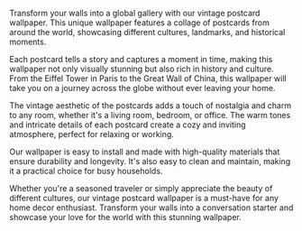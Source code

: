 <!--
Write me content for website with wallpaper "A collage of vintage postcards from around the world"
-->

<!--font:Poppins-->

Transform your walls into a global gallery with our vintage postcard wallpaper. This unique wallpaper features a collage of postcards from around the world, showcasing different cultures, landmarks, and historical moments.

Each postcard tells a story and captures a moment in time, making this wallpaper not only visually stunning but also rich in history and culture. From the Eiffel Tower in Paris to the Great Wall of China, this wallpaper will take you on a journey across the globe without ever leaving your home.

The vintage aesthetic of the postcards adds a touch of nostalgia and charm to any room, whether it's a living room, bedroom, or office. The warm tones and intricate details of each postcard create a cozy and inviting atmosphere, perfect for relaxing or working.

Our wallpaper is easy to install and made with high-quality materials that ensure durability and longevity. It's also easy to clean and maintain, making it a practical choice for busy households.

Whether you're a seasoned traveler or simply appreciate the beauty of different cultures, our vintage postcard wallpaper is a must-have for any home decor enthusiast. Transform your walls into a conversation starter and showcase your love for the world with this stunning wallpaper.
